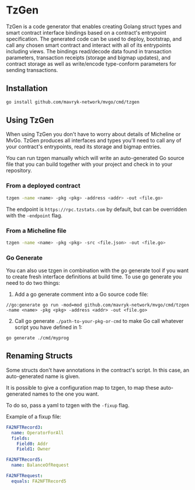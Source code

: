 # TzGen

TzGen is a code generator that enables creating Golang struct types and smart contract interface bindings based on a contract's entrypoint specification. The generated code can be used to deploy, bootstrap, and call any chosen smart contract and interact with all of its entrypoints including views. The bindings read/decode data found in transaction parameters, transaction receipts (storage and bigmap updates), and contract storage as well as write/encode type-conform parameters for sending transactions.

## Installation

```bash
go install github.com/mavryk-network/mvgo/cmd/tzgen
```

## Using TzGen

When using TzGen you don't have to worry about details of Micheline or MvGo. TzGen produces all interfaces and types you'll need to call any of your contract's entrypoints, read its storage and bigmap entries.

You can run tzgen manually which will write an auto-generated Go source file that you can build together with your project and check in to your repository.

### From a deployed contract

```bash
tzgen -name <name> -pkg <pkg> -address <addr> -out <file.go>
```

The endpoint is `https://rpc.tzstats.com` by default, but can be overridden with the `-endpoint` flag.

### From a Micheline file

```bash
tzgen -name <name> -pkg <pkg> -src <file.json> -out <file.go>
```

### Go Generate

You can also use tzgen in combination with the go generate tool if you want to create fresh interface definitions at build time. To use go generate you need to do two things:

1. Add a go generate comment into a Go source code file:
```
//go:generate go run -mod=mod github.com/mavryk-network/mvgo/cmd/tzgen -name <name> -pkg <pkg> -address <addr> -out <file.go>
```

2. Call go generate `./path-to-your-pkg-or-cmd` to make Go call whatever script you have defined in 1:
```
go generate ./cmd/myprog
```

## Renaming Structs

Some structs don't have annotations in the contract's script.
In this case, an auto-generated name is given.

It is possible to give a configuration map to tzgen, to map these auto-generated names to the one you want.

To do so, pass a yaml to tzgen with the `-fixup` flag.

Example of a fixup file:

```yaml
FA2NFTRecord3:
  name: OperatorForAll
  fields:
    Field0: Addr
    Field1: Owner

FA2NFTRecord5:
  name: BalanceOfRequest

FA2NFTRequest:
  equals: FA2NFTRecord5
```
